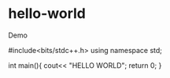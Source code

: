 # hello-world
Demo

#include<bits/stdc++.h>
using namespace std;

int main(){
cout<< "HELLO WORLD";
return 0;
}
